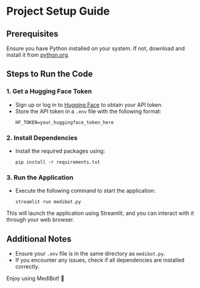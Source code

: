 # Project Setup Guide

## Prerequisites
Ensure you have Python installed on your system. If not, download and install it from [python.org](https://www.python.org/).

## Steps to Run the Code

### 1. Get a Hugging Face Token
- Sign up or log in to [Hugging Face](https://huggingface.co/) to obtain your API token.
- Store the API token in a `.env` file with the following format:
  ```
  HF_TOKEN=your_huggingface_token_here
  ```

### 2. Install Dependencies
- Install the required packages using:
  ```
  pip install -r requirements.txt
  ```

### 3. Run the Application
- Execute the following command to start the application:
  ```
  streamlit run medibot.py
  ```

This will launch the application using Streamlit, and you can interact with it through your web browser.

## Additional Notes
- Ensure your `.env` file is in the same directory as `medibot.py`.
- If you encounter any issues, check if all dependencies are installed correctly.

Enjoy using MediBot! 🚀

